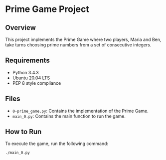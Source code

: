 # Prime Game Project

## Overview
This project implements the Prime Game where two players, Maria and Ben, take turns choosing prime numbers from a set of consecutive integers.

## Requirements
- Python 3.4.3
- Ubuntu 20.04 LTS
- PEP 8 style compliance

## Files
- `0-prime_game.py`: Contains the implementation of the Prime Game.
- `main_0.py`: Contains the main function to run the game.

## How to Run
To execute the game, run the following command:

```bash
./main_0.py
